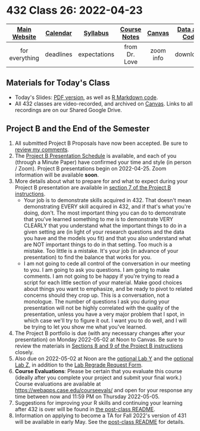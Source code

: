 # 432 Class 26: 2022-04-23

[Main Website](https://thomaselove.github.io/432/) | [Calendar](https://thomaselove.github.io/432/calendar.html) | [Syllabus](https://thomaselove.github.io/432-2022-syllabus/) | [Course Notes](https://thomaselove.github.io/432-notes/) | [Canvas](https://canvas.case.edu) | [Data and Code](https://github.com/THOMASELOVE/432-data) | [Sources](https://github.com/THOMASELOVE/432-2022/tree/main/references) | [Contact Us](https://thomaselove.github.io/432/contact.html)
:-----------: | :--------------: | :----------: | :---------: | :-------------: | :-----------: | :------------: | :-------------:
for everything | deadlines | expectations | from Dr. Love | zoom info | downloads | read/watch | need help?

## Materials for Today's Class

- Today's Slides: [PDF version](https://github.com/THOMASELOVE/432-2022/blob/main/classes/class26/432_2022_slides26.pdf), as well as [R Markdown code](https://github.com/THOMASELOVE/432-2022/blob/main/classes/class26/432_2022_slides26.Rmd). 
- All 432 classes are video-recorded, and archived on [Canvas](https://canvas.case.edu). Links to all recordings are on our Shared Google Drive.

## Project B and the End of the Semester

1. All submitted Project B Proposals have now been accepted. Be sure to [review my comments](https://github.com/THOMASELOVE/432-2022/blob/main/projectB/proposal_plans.md).
2. The [Project B Presentation Schedule](https://github.com/THOMASELOVE/432-2022/blob/main/projectB/schedule.md) is available, and each of you (through a Minute Paper) have confirmed your time and style (in person / Zoom). Project B presentations begin on 2022-04-25. Zoom information will be available **soon**.
3. More details about what to prepare for and what to expect during your Project B presentation are available in [section 7 of the Project B instructions](https://github.com/THOMASELOVE/432-2022/blob/main/projectB/projectB_instructions_2022.md#7-the-project-b-presentation).
    - Your job is to demonstrate skills acquired in 432. That doesn't mean demonstrating EVERY skill acquired in 432, and if that's what you're doing, don't. The most important thing you can do to demonstrate that you've learned something to me is to demonstrate VERY CLEARLY that you understand what the important things to do in a given setting are (in light of your research questions and the data you have and the models you fit) and that you also understand what are NOT important things to do in that setting. Too much is a mistake. Too little is a mistake. It's your job (in advance of your presentation) to find the balance that works for you.
    - I am not going to cede all control of the conversation in our meeting to you. I am going to ask you questions. I am going to make comments. I am not going to be happy if you're trying to read a script for each little section of your material. Make good choices about things you want to emphasize, and be ready to pivot to related concerns should they crop up. This is a conversation, not a monologue. The number of questions I ask you during your presentation will not be highly correlated with the quality of the presentation, unless you have a very major problem that I spot, in which case we'll try to figure it out. I want you to do well, and I will be trying to let you show me what you've learned.
4. The Project B portfolio is due (with any necessary changes after your presentation) on Monday 2022-05-02 at Noon to Canvas. Be sure to review the materials in [Sections 8 and 9 of the Project B instructions](https://github.com/THOMASELOVE/432-2022/blob/main/projectB/projectB_instructions_2022.md#8-project-portfolio-template) closely.
5. Also due on 2022-05-02 at Noon are the [optional Lab Y](https://github.com/THOMASELOVE/432-2022/tree/main/labs/labY) and the [optional Lab Z](https://github.com/THOMASELOVE/432-2022/tree/main/labs/labZ), in addition to the [Lab Regrade Request Form](http://bit.ly/432-2022-lab-regrade-requests).
6. **Course Evaluations**: Please be certain that you evaluate this course (ideally after you complete your project and submit your final work.) Course evaluations are available at https://webapps.case.edu/courseevals/ and open for your response any time between now and 11:59 PM on Thursday 2022-05-05.
7. Suggestions for improving your R skills and continuing your learning after 432 is over will be found in [the post-class README](https://github.com/THOMASELOVE/432-2022/tree/main/classes/postclass).
8. Information on applying to become a TA for Fall 2022's version of 431 will be available in early May. See the [post-class README](https://github.com/THOMASELOVE/432-2022/tree/main/classes/postclass) for details.
